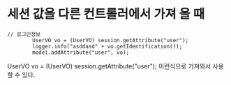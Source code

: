 # 세션 값을 다른 컨트롤러에서 가져 올 때

```
// 로그인정보
		UserVO vo = (UserVO) session.getAttribute("user");
		logger.info("asddasd" + vo.getIdentification());
		model.addAttribute("user", vo);
```	
UserVO vo = (UserVO) session.getAttribute("user"); 
이런식으로 가져와서 사용할 수 있다.